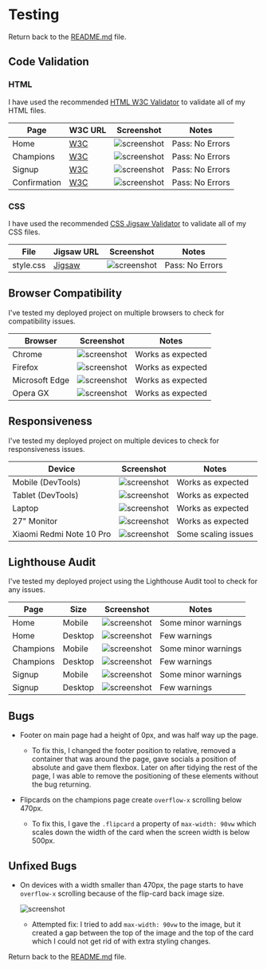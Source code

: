# Testing

Return back to the [README.md](README.md) file.

## Code Validation

### HTML

I have used the recommended [HTML W3C Validator](https://validator.w3.org) to validate all of my HTML files.

| Page | W3C URL | Screenshot | Notes |
| --- | --- | --- | --- |
| Home | [W3C](https://validator.w3.org/nu/?doc=https%3A%2F%2Fnic-wallace.github.io%2Fchampion_select%2Findex.html) | ![screenshot](documentation/html_validation_home.png) | Pass: No Errors |
| Champions | [W3C](https://validator.w3.org/nu/?doc=https%3A%2F%2Fnic-wallace.github.io%2Fchampion_select%2Fchampions.html) | ![screenshot](documentation/html_validation_champions.png) | Pass: No Errors |
| Signup | [W3C](https://validator.w3.org/nu/?doc=https%3A%2F%2Fnic-wallace.github.io%2Fchampion_select%2Fsignup.html) | ![screenshot](documentation/html_validation_signup.png) | Pass: No Errors |
| Confirmation | [W3C](https://validator.w3.org/nu/?doc=https%3A%2F%2Fnic-wallace.github.io%2Fchampion_select%2Fconfirmation.html%3Ffirst_name%3Dnic%26last_name%3Dwallace%26email%3Dnicwallace%2540champselect.com%26username%3Dchamp%26role5%3Dsupport) | ![screenshot](documentation/html_validation_confirmation.png) | Pass: No Errors |

### CSS

I have used the recommended [CSS Jigsaw Validator](https://jigsaw.w3.org/css-validator) to validate all of my CSS files.

| File | Jigsaw URL | Screenshot | Notes |
| --- | --- | --- | --- |
| style.css | [Jigsaw](https://jigsaw.w3.org/css-validator/validator?uri=https%3A%2F%2Fnic-wallace.github.io%2Fchampion_select%2Findex.html&profile=css3svg&usermedium=all&warning=1&vextwarning=&lang=en#warnings) | ![screenshot](documentation/css_validation_style.png) | Pass: No Errors |

## Browser Compatibility

I've tested my deployed project on multiple browsers to check for compatibility issues.

| Browser | Screenshot | Notes |
| --- | --- | --- |
| Chrome | ![screenshot](documentation/browser_chrome.png) | Works as expected |
| Firefox | ![screenshot](documentation/browser_firefox.png) | Works as expected |
| Microsoft Edge | ![screenshot](documentation/browser_microsoft_edge.png) | Works as expected |
| Opera GX | ![screenshot](documentation/browser_opera.png) | Works as expected |

## Responsiveness

I've tested my deployed project on multiple devices to check for responsiveness issues.

| Device | Screenshot | Notes |
| --- | --- | --- |
| Mobile (DevTools) | ![screenshot](documentation/responsive_mobile.png) | Works as expected |
| Tablet (DevTools) | ![screenshot](documentation/responsive_tablet.png) | Works as expected |
| Laptop | ![screenshot](documentation/responsive_laptop.png) | Works as expected |
| 27" Monitor | ![screenshot](documentation/responsive_xl_monitor.png) | Works as expected |
| Xiaomi Redmi Note 10 Pro | ![screenshot](documentation/responsive_xiaomi_redmi_note10pro.jpg) | Some scaling issues |

## Lighthouse Audit

I've tested my deployed project using the Lighthouse Audit tool to check for any issues.

| Page | Size | Screenshot | Notes |
| --- | --- | --- | --- |
| Home | Mobile | ![screenshot](documentation/lighthouse_home_mobile.png) | Some minor warnings |
| Home | Desktop | ![screenshot](documentation/lighthouse_home_desktop.png) | Few warnings |
| Champions | Mobile | ![screenshot](documentation/lighthouse_champions_mobile.png) | Some minor warnings |
| Champions | Desktop | ![screenshot](documentation/lighthouse_champions_desktop.png) | Few warnings |
| Signup | Mobile | ![screenshot](documentation/lighthouse_signup_mobile.png) | Some minor warnings |
| Signup | Desktop | ![screenshot](documentation/lighthouse_signup_desktop.png) | Few warnings |

## Bugs

- Footer on main page had a height of 0px, and was half way up the page.

    - To fix this, I changed the footer position to relative, removed a container that was around the page, gave socials a position of absolute and gave them flexbox. Later on after tidying the rest of the page, I was able to remove the positioning of these elements without the bug returning.


- Flipcards on the champions page create `overflow-x` scrolling below 470px.

    - To fix this, I gave the `.flipcard` a property of `max-width: 90vw` which scales down the width of the card when the screen width is below 500px.

## Unfixed Bugs

- On devices with a width smaller than 470px, the page starts to have `overflow-x` scrolling because of the flip-card back image size.
   
   ![screenshot](documentation/unfixed_bug.png)

    - Attempted fix: I tried to add `max-width: 90vw` to the image, but it created a gap between the top of the image and the top of the card which I could not get rid of with extra styling changes.

Return back to the [README.md](README.md) file.